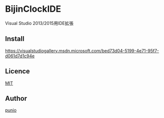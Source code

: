# BijinClockIDE

Visual Studio 2013/2015用IDE拡張

## Install
https://visualstudiogallery.msdn.microsoft.com/bed73d04-5199-4e71-95f7-d061d7d1c94e

## Licence
[MIT](https://github.com/tcnksm/tool/blob/master/LICENCE)

## Author
[punio](https://github.com/punio)
